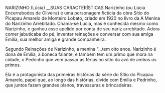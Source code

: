 NARIZINHO (Lúcia)
__SUAS CARACTERÍSTICAS
Narizinho (ou Lúcia Encerrabodes de Oliveira) é uma personagem fictícia da obra Sítio do Picapau Amarelo de Monteiro Lobato, criado em 1920 no livro da A Menina do Narizinho Arrebitado. Chama-se Lúcia, mas é conhecida mesmo como Narizinho, e ganhou esse apelido por conta de seu nariz arrebitado. Adora comer jabuticaba do pé, inventar reinações e conversar com sua amiga Emília, sua melhor amiga e grande companheira.

Segundo Reinações de Narizinho, a menina "...tem oito anos. Narizinho é dona de Emília, a boneca falante, e também tem um primo que mora na cidade, o Pedrinho que vem passar as férias no sítio da avó de ambos os primos. 

Ela é a protagonista das primeiras histórias da série do Sítio do Picapau Amarelo, papel que, ao longo das histórias, divide com Emília e Pedrinho, que juntos fazem grandes planos, travessuras e brincadeiras.
